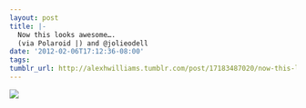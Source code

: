 ```yaml
---
layout: post
title: |-
  Now this looks awesome….
  (via Polaroid |) and @jolieodell
date: '2012-02-06T17:12:36-08:00'
tags: 
tumblr_url: http://alexhwilliams.tumblr.com/post/17183487020/now-this-looks-awesome-via-polaroid-and
---
```

<img src="http://24.media.tumblr.com/tumblr_lz00p0Y9wr1qz5a5ao1_1280.jpg"/>
